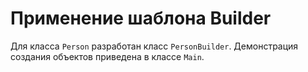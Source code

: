 # Применение шаблона Builder
Для класса `Person` разработан класс `PersonBuilder`. Демонстрация создания объектов приведена в классе `Main`.
